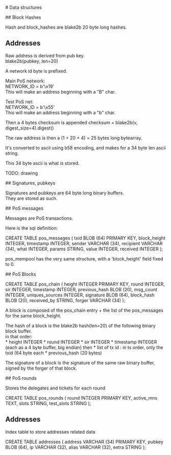 # Data structures

## Block Hashes

Hash and block_hashes are blake2b 20 byte long hashes.

## Addresses

Raw address is derived from pub key.  
blake2b(pubkey, len=20)

A network id byte is prefixed.

Main PoS network:  
NETWORK_ID = b'\x19'  
This will make an address beginning with a "B" char.

Test PoS net:  
NETWORK_ID = b'\x55'  
This will make an address beginning with a "b" char.

Then a 4 bytes checksum is appended
checksum = blake2b(v, digest_size=4).digest()

The raw address is then a (1 + 20 + 4) = 25 bytes long bytearray.

It's converted to ascii using b58 encoding, and makes for a 34 byte len ascii string.

This 34 byte ascii is what is stored. 

TODO: drawing

## Signatures, pubkeys

Signatures and pubkeys are 64 byte long binary buffers.  
They are stored as such. 

## PoS messages

Messages are PoS transactions.

Here is the sql definition:

CREATE TABLE pos_messages (
    txid         BLOB (64)    PRIMARY KEY,
    block_height INTEGER,
    timestamp    INTEGER,
    sender       VARCHAR (34),
    recipient    VARCHAR (34),
    what         INTEGER,
    params       STRING,
    value        INTEGER,
    received     INTEGER
);

pos_mempool has the very same structure, with a 'block_height' field fixed to 0. 

## PoS Blocks

CREATE TABLE pos_chain (
    height          INTEGER      PRIMARY KEY,
    round           INTEGER,
    sir             INTEGER,
    timestamp       INTEGER,
    previous_hash   BLOB (20),
    msg_count       INTEGER,
    uniques_sources INTEGER,
    signature       BLOB (64),
    block_hash      BLOB (20),
    received_by     STRING,
    forger          VARCHAR (34) 
);

A block is composed of the pos_chain entry + the list of the pos_messages for the same block_height.

The hash of a block is the blake2b hash(len=20) of the following binary block buffer.  
in that order:  
    * height          INTEGER
    * round           INTEGER
    * sir             INTEGER
    * timestamp       INTEGER
(each as a 4 byte buffer, big endian)
then 
    * list of tx id : in ts order, only the txid (64 byte each
    * previous_hash (20 bytes)
    
The signature of a block is the signature of the same raw binary buffer, signed by the forger of that block.

## PoS rounds

Stores the delegates and tickets for each round

CREATE TABLE pos_rounds (
    round      INTEGER PRIMARY KEY,
    active_mns TEXT,
    slots      STRING,
    test_slots STRING
);

## Addresses

Index table to store addresses related data

CREATE TABLE addresses (
    address VARCHAR (34) PRIMARY KEY,
    pubkey  BLOB (64),
    ip      VARCHAR (32),
    alias   VARCHAR (32),
    extra   STRING
);

